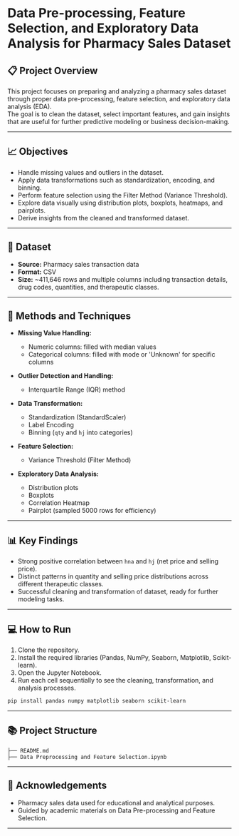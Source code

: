 # Data Pre-processing, Feature Selection, and Exploratory Data Analysis for Pharmacy Sales Dataset

## 📋 Project Overview
This project focuses on preparing and analyzing a pharmacy sales dataset through proper data pre-processing, feature selection, and exploratory data analysis (EDA).  
The goal is to clean the dataset, select important features, and gain insights that are useful for further predictive modeling or business decision-making.

---

## 📈 Objectives
- Handle missing values and outliers in the dataset.
- Apply data transformations such as standardization, encoding, and binning.
- Perform feature selection using the Filter Method (Variance Threshold).
- Explore data visually using distribution plots, boxplots, heatmaps, and pairplots.
- Derive insights from the cleaned and transformed dataset.

---

## 📂 Dataset
- **Source:** Pharmacy sales transaction data
- **Format:** CSV
- **Size:** ~411,646 rows and multiple columns including transaction details, drug codes, quantities, and therapeutic classes.

---

## 🔧 Methods and Techniques
- **Missing Value Handling:**  
  - Numeric columns: filled with median values  
  - Categorical columns: filled with mode or 'Unknown' for specific columns

- **Outlier Detection and Handling:**  
  - Interquartile Range (IQR) method

- **Data Transformation:**  
  - Standardization (StandardScaler)
  - Label Encoding
  - Binning (`qty` and `hj` into categories)

- **Feature Selection:**  
  - Variance Threshold (Filter Method)

- **Exploratory Data Analysis:**  
  - Distribution plots
  - Boxplots
  - Correlation Heatmap
  - Pairplot (sampled 5000 rows for efficiency)

---

## 📊 Key Findings
- Strong positive correlation between `hna` and `hj` (net price and selling price).
- Distinct patterns in quantity and selling price distributions across different therapeutic classes.
- Successful cleaning and transformation of dataset, ready for further modeling tasks.

---

## 💻 How to Run
1. Clone the repository.
2. Install the required libraries (Pandas, NumPy, Seaborn, Matplotlib, Scikit-learn).
3. Open the Jupyter Notebook.
4. Run each cell sequentially to see the cleaning, transformation, and analysis processes.

```bash
pip install pandas numpy matplotlib seaborn scikit-learn
```

---

## 📚 Project Structure
```plaintext
├── README.md
├── Data Preprocessing and Feature Selection.ipynb
```

---

## 📢 Acknowledgements
- Pharmacy sales data used for educational and analytical purposes.
- Guided by academic materials on Data Pre-processing and Feature Selection.

---